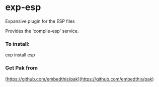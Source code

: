 exp-esp
===

Expansive plugin for the ESP files

Provides the 'compile-esp' service.

### To install:

exp install esp

### Get Pak from

[https://github.com/embedthis/pak](https://github.com/embedthis/pak)
